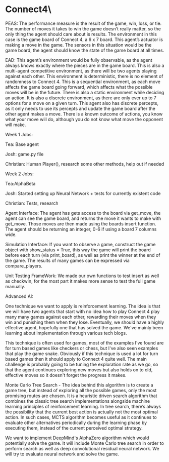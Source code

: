 # Connect4\
PEAS:
The performance measure is the result of the game, win, loss, or tie. The number of moves it takes to win the game doesn’t really matter, so the only thing the agent should care about is results. The environment in this case is the game board of Connect 4, a 6 x 7 board. This agent’s actuator is making a move in the game. The sensors in this situation would be the game board, the agent should know the state of the game board at all times.

EAD:
This agent’s environment would be fully observable, as the agent always knows exactly where the pieces are in the game board. This is also a multi-agent competitive environment, as there will be two agents playing against each other. This environment is deterministic, there is no element of randomness to Connect 4. This is a sequential environment, as each move affects the game board going forward, which affects what the possible moves will be in the future. There is also a static environment while deciding an action. It is also a discrete environment, as there are only ever up to 7 options for a move on a given turn. This agent also has discrete percepts, as it only needs to use its percepts and update the game board after the other agent makes a move. There is a known outcome of actions, you know what your move will do, although you do not know what move the opponent will make.



Week 1 Jobs:

Tea: Base agent

Josh: game.py file

Christian:  Human Player(), research some other methods, help out if needed

Week 2 Jobs:

Tea:AlphaBeta

Josh: Started setting up Neural Network + tests for currently existent code

Christian: Tests, research


Agent Interface: The agent has gets access to the board via get_move, the agent can see the game board, and returns the move it wants to make with get_move. Those moves are then made using the boards insert function. The agent should be returning an integer, 0-6 if using a board 7 columns wide.

Simulation Interface: If you want to observe a game, construct the game object with show_status = True, this way the game will print the board before each turn (via print_board), as well as print the winner at the end of the game. The results of many games can be expressed via compare_players.

Unit Testing FrameWork: We made our own functions to test insert as well as checkwin, for the  most part it makes more sense to test the full game manually.

Advanced AI:

One technique we want to apply is reinforcement learning. The idea is that we will have two agents that start with no idea how to play Connect 4 play many many games against each other, rewarding their moves when they win and punishing them when they lose. Eventually, we should have a highly effective agent, hopefully one that has solved the game. We've mainly been learning about implementation through various tech blogs.

This technique is often used for games, most of the examples I've found are for turn based games like checkers or chess, but I've also seen examples that play the game snake. Obviously if this technique is used a lot for turn based games then it should apply to Connect 4 quite well. The main challenge is probably going to be tuning the exploration rate as we go, so that the agent continues exploring new moves but also holds on to old, effective moves so it doesn't forget the progress it makes.

Monte Carlo Tree Search - The idea behind this algorithm is to create a game tree, but instead of exploring all the possible games, only the most promising routes are chosen. It is a heuristic driven search algorithm that combines the classic tree search implementations alongside machine learning principles of reinforcement learning. In tree search, there’s always the possibility that the current best action is actually not the most optimal action. In such cases, MCTS algorithm becomes useful as it continues to evaluate other alternatives periodically during the learning phase by executing them, instead of the current perceived optimal strategy.

We want to implement DeepMind's AlphaZero algorithm which would potentially solve the game. It will include Monte Carlo tree search in order to perform search as well as deep convolutional residual neural network. We will try to evaluate neural network and solve the game.

